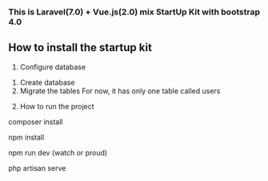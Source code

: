 <h3>This is Laravel(7.0) + Vue.js(2.0) mix StartUp Kit with bootstrap 4.0</h3>


## How to install the startup kit

1. Configure database
  1) Create database
  2) Migrate the tables
     For now, it has only one table called users

2. How to run the project

composer install

npm install

npm run dev (watch or proud)

php artisan serve